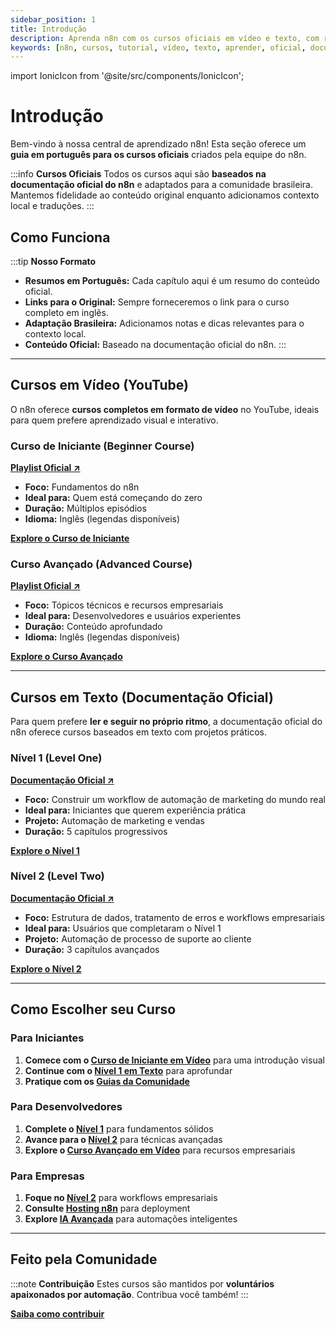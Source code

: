 ```yaml
---
sidebar_position: 1
title: Introdução
description: Aprenda n8n com os cursos oficiais em vídeo e texto, com resumos e guias em português.
keywords: [n8n, cursos, tutorial, vídeo, texto, aprender, oficial, documentação]
---
```


import IonicIcon from '@site/src/components/IonicIcon';

# <IonicIcon name="school-outline" size={32} color="#ea4b71" /> Introdução

Bem-vindo à nossa central de aprendizado n8n! Esta seção oferece um **guia em português para os cursos oficiais** criados pela equipe do n8n.

:::info <IonicIcon name="information-circle-outline" size={18} color="#3b82f6" /> **Cursos Oficiais**
Todos os cursos aqui são **baseados na documentação oficial do n8n** e adaptados para a comunidade brasileira. Mantemos fidelidade ao conteúdo original enquanto adicionamos contexto local e traduções.
:::

## <IonicIcon name="help-circle-outline" size={24} color="#ea4b71" /> Como Funciona

:::tip <IonicIcon name="checkmark-circle-outline" size={18} color="#10b981" /> **Nosso Formato**
- <IonicIcon name="document-text-outline" size={16} color="#6b7280" /> **Resumos em Português:** Cada capítulo aqui é um resumo do conteúdo oficial.
- <IonicIcon name="link-outline" size={16} color="#6b7280" /> **Links para o Original:** Sempre forneceremos o link para o curso completo em inglês.
- <IonicIcon name="create-outline" size={16} color="#6b7280" /> **Adaptação Brasileira:** Adicionamos notas e dicas relevantes para o contexto local.
- <IonicIcon name="shield-checkmark-outline" size={16} color="#6b7280" /> **Conteúdo Oficial:** Baseado na documentação oficial do n8n.
:::

---

## <IonicIcon name="videocam-outline" size={24} color="#ea4b71" /> Cursos em Vídeo (YouTube)

O n8n oferece **cursos completos em formato de vídeo** no YouTube, ideais para quem prefere aprendizado visual e interativo.

### <IonicIcon name="play-circle-outline" size={20} color="#10b981" /> Curso de Iniciante (Beginner Course)

**<IonicIcon name="logo-youtube" size={16} color="#ea4b71" /> [Playlist Oficial ↗](https://www.youtube.com/watch?v=I_7_b0I1I3Y&list=PL8p-62yr-wG4s4s_lq4a4M0S-s_k4iS3q)**

- <IonicIcon name="checkmark-outline" size={16} color="#6b7280" /> **Foco:** Fundamentos do n8n
- <IonicIcon name="checkmark-outline" size={16} color="#6b7280" /> **Ideal para:** Quem está começando do zero
- <IonicIcon name="checkmark-outline" size={16} color="#6b7280" /> **Duração:** Múltiplos episódios
- <IonicIcon name="checkmark-outline" size={16} color="#6b7280" /> **Idioma:** Inglês (legendas disponíveis)

**<IonicIcon name="arrow-forward-outline" size={16} color="#ea4b71" /> [Explore o Curso de Iniciante](cursos-em-video/curso-iniciante)**

### <IonicIcon name="trending-up-outline" size={20} color="#10b981" /> Curso Avançado (Advanced Course)

**<IonicIcon name="logo-youtube" size={16} color="#ea4b71" /> [Playlist Oficial ↗](https://www.youtube.com/watch?v=g1GkX1BH89E&list=PL8p-62yr-wG4a2c5a_z9sDq_aV2T-tOkb)**

- <IonicIcon name="checkmark-outline" size={16} color="#6b7280" /> **Foco:** Tópicos técnicos e recursos empresariais
- <IonicIcon name="checkmark-outline" size={16} color="#6b7280" /> **Ideal para:** Desenvolvedores e usuários experientes
- <IonicIcon name="checkmark-outline" size={16} color="#6b7280" /> **Duração:** Conteúdo aprofundado
- <IonicIcon name="checkmark-outline" size={16} color="#6b7280" /> **Idioma:** Inglês (legendas disponíveis)

**<IonicIcon name="arrow-forward-outline" size={16} color="#ea4b71" /> [Explore o Curso Avançado](cursos-em-video/curso-avancado)**

---

## <IonicIcon name="reader-outline" size={24} color="#ea4b71" /> Cursos em Texto (Documentação Oficial)

Para quem prefere **ler e seguir no próprio ritmo**, a documentação oficial do n8n oferece cursos baseados em texto com projetos práticos.

### <IonicIcon name="book-outline" size={20} color="#10b981" /> Nível 1 (Level One)

**<IonicIcon name="link-outline" size={16} color="#ea4b71" /> [Documentação Oficial ↗](https://docs.n8n.io/courses/level-one/)**

- <IonicIcon name="checkmark-outline" size={16} color="#6b7280" /> **Foco:** Construir um workflow de automação de marketing do mundo real
- <IonicIcon name="checkmark-outline" size={16} color="#6b7280" /> **Ideal para:** Iniciantes que querem experiência prática
- <IonicIcon name="checkmark-outline" size={16} color="#6b7280" /> **Projeto:** Automação de marketing e vendas
- <IonicIcon name="checkmark-outline" size={16} color="#6b7280" /> **Duração:** 5 capítulos progressivos

**<IonicIcon name="arrow-forward-outline" size={16} color="#ea4b71" /> [Explore o Nível 1](cursos-em-texto/nivel-um/capitulo-1)**

### <IonicIcon name="library-outline" size={20} color="#10b981" /> Nível 2 (Level Two)

**<IonicIcon name="link-outline" size={16} color="#ea4b71" /> [Documentação Oficial ↗](https://docs.n8n.io/courses/level-two/)**

- <IonicIcon name="checkmark-outline" size={16} color="#6b7280" /> **Foco:** Estrutura de dados, tratamento de erros e workflows empresariais
- <IonicIcon name="checkmark-outline" size={16} color="#6b7280" /> **Ideal para:** Usuários que completaram o Nível 1
- <IonicIcon name="checkmark-outline" size={16} color="#6b7280" /> **Projeto:** Automação de processo de suporte ao cliente
- <IonicIcon name="checkmark-outline" size={16} color="#6b7280" /> **Duração:** 3 capítulos avançados

**<IonicIcon name="arrow-forward-outline" size={16} color="#ea4b71" /> [Explore o Nível 2](cursos-em-texto/nivel-dois/capitulo-1)**

---

## <IonicIcon name="compass-outline" size={24} color="#ea4b71" /> Como Escolher seu Curso

### <IonicIcon name="person-outline" size={20} color="#10b981" /> Para Iniciantes
1. **Comece com o [Curso de Iniciante em Vídeo](cursos-em-video/curso-iniciante)** para uma introdução visual
2. **Continue com o [Nível 1 em Texto](cursos-em-texto/nivel-um/capitulo-1)** para aprofundar
3. **Pratique com os [Guias da Comunidade](../../comunidade/automacao-iniciantes)**

### <IonicIcon name="construct-outline" size={20} color="#10b981" /> Para Desenvolvedores
1. **Complete o [Nível 1](cursos-em-texto/nivel-um/capitulo-1)** para fundamentos sólidos
2. **Avance para o [Nível 2](cursos-em-texto/nivel-dois/capitulo-1)** para técnicas avançadas
3. **Explore o [Curso Avançado em Vídeo](cursos-em-video/curso-avancado)** para recursos empresariais

### <IonicIcon name="business-outline" size={20} color="#10b981" /> Para Empresas
1. **Foque no [Nível 2](cursos-em-texto/nivel-dois/capitulo-1)** para workflows empresariais
2. **Consulte [Hosting n8n](../../hosting-n8n)** para deployment
3. **Explore [IA Avançada](../../advanced-ai)** para automações inteligentes

---

## <IonicIcon name="heart-outline" size={24} color="#ea4b71" /> Feito pela Comunidade

:::note <IonicIcon name="people-outline" size={18} color="#f59e0b" /> **Contribuição**
Estes cursos são mantidos por **voluntários apaixonados por automação**. Contribua você também!
:::

**<IonicIcon name="arrow-forward-outline" size={16} color="#ea4b71" /> [Saiba como contribuir](../../contribuir/esta-documentacao)** 